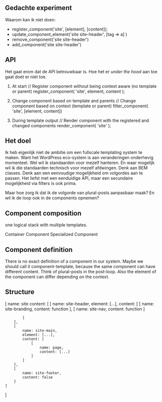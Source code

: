 Gedachte experiment
---

Waarom kan ik niet doen: 
- register_component('site', [element], [content]);
- update_component_element('site site-header', [tag => a] )
- remove_component('site site-header')
- add_component('site site-header')

API
---
Het gaat erom dat de API betrouwbaar is. Hoe het er _under the hood_ aan toe gaat doet er niet toe.

1. At start
// Register component without being context aware (no template or parent)
register_component( 'site', element, content );

2. Change component based on template and parents
// Change component based on context (template or parent)
filter_component( 'site', [element, content])

3. During template output
// Render component with the registered and changed components
render_component( 'site' );

Het doel
---
Ik heb eigenlijk niet de ambitie om een fullscale templating system te maken. Want het WordPress eco-system is aan veranderingen onderhevig momenteel. Wel wil ik standaarden voor mezelf hanteren. En waar mogelijk wil ik die standaarden technisch voor mezelf afdwingen. Denk aan BEM classes. Denk aan een eenvoudige mogelijkheid om volgordes aan te passen. Het liefst met een eenduidige API, maar een secundaire mogelijkheid via filters is ook prima. 

Maar hoe zorg ik dat ik de volgorde van plural-posts aanpasbaar maak? En wil ik de loop ook in de components opnemen?

Component composition
---

one logical stack with multiple templates.

Container Component
Specialized Component

Component definition
---
There is no exact definition of a component in our system. Maybe we should call it component-template, because the same component can have different content. Think of plural-posts in the post-loop. Also the element of the component can differ depending on the context. 

Structure
---

[
    name: site
    content: [
        [
            name: site-header,
            element: [...],
            content: [
                [
                    name: site-branding,
                    content: function
                ],
                [
                    name: site-nav,
                    content: function
                ]

            ]
        ],
        [
            name: site-main,
            element: [...],
            content: [
                [
                    name: page,
                    content: [...]
                ]
            ]
        ],
        [
            name: site-footer,
            content: false
        ]
    ]
]
